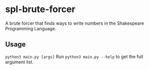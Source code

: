 # spl-brute-forcer
A brute forcer that finds ways to write numbers in the Shakespeare Programming Language.
## Usage
```python3 main.py [args]```
Run `python3 main.py --help` to get the full argument list.

